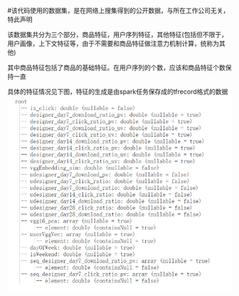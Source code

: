 #该代码使用的数据集，是在网络上搜集得到的公开数据，与所在工作公司无关，特此声明

该数据集共分为三个部分，商品特征，用户序列特征，其他特征(包括但不限于，用户画像，上下文特征等，由于不需要和商品特征做注意力机制计算，统称为其他)

其中商品特征包括了商品的基础特征。在用户序列的个数，应该和商品特征个数保持一直

具体的特征情况见下图，特征的生成是由spark任务保存成的tfrecord格式的数据
![img.png](img.png)